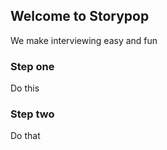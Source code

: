 
## Welcome to Storypop

We make interviewing easy and fun 

### Step one

Do this

### Step two

Do that
